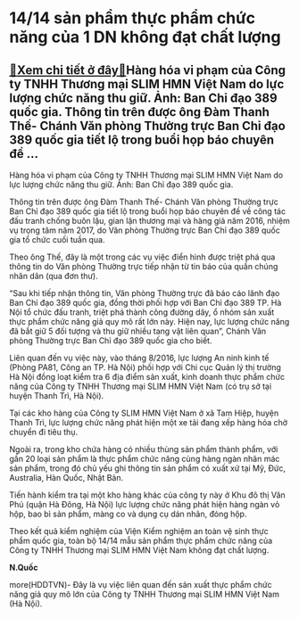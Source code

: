 14/14 sản phẩm thực phẩm chức năng của 1 DN không đạt chất lượng
================================================================

[:gift:Xem chi tiết ở đây:gift:](https://hddtvn.com/14-14-san-pham-thuc-pham-chuc-nang-cua-1-dn-khong-dat-chat-luong/)Hàng hóa vi phạm của Công ty TNHH Thương mại SLIM HMN Việt Nam do lực lượng chức năng thu giữ. Ảnh: Ban Chỉ đạo 389 quốc gia. Thông tin trên được ông Đàm Thanh Thế- Chánh Văn phòng Thường trực Ban Chỉ đạo 389 quốc gia tiết lộ trong buổi họp báo chuyên đề …
----------------------------------------------------------------------------------------------------------------------------------------------------------------------------------------------------------------------------------------------------------------







 






 Hàng hóa vi phạm của Công ty TNHH Thương mại SLIM HMN Việt Nam do lực lượng chức năng thu giữ. Ảnh: Ban Chỉ đạo 389 quốc gia. 


Thông tin trên được ông Đàm Thanh Thế- Chánh Văn phòng Thường trực Ban Chỉ đạo 389 quốc gia tiết lộ trong buổi họp báo chuyên đề về công tác đấu tranh chống buôn lậu, gian lận thương mại và hàng giả năm 2016, nhiệm vụ trọng tâm năm 2017, do Văn phòng Thường trực Ban Chỉ đạo 389 quốc gia tổ chức cuối tuần qua.


Theo ông Thế, đây là một trong các vụ việc điển hình được triệt phá qua thông tin do Văn phòng Thường trực tiếp nhận từ tin báo của quần chúng nhân dân (qua đơn thư).


“Sau khi tiếp nhận thông tin, Văn phòng Thường trực đã báo cáo lãnh đạo Ban Chỉ đạo 389 quốc gia, đồng thời phối hợp với Ban Chỉ đạo 389 TP. Hà Nội tổ chức đấu tranh, triệt phá thành công đường dây, ổ nhóm sản xuất thực phẩm chức năng giả quy mô rất lớn này. Hiện nay, lực lượng chức năng đã bắt giữ 5 đối tượng và thu giữ nhiều tang vật liên quan”, Chánh Văn phòng Thường trực Ban Chỉ đạo 389 quốc gia cho biết.


Liên quan đến vụ việc này, vào tháng 8/2016, lực lượng An ninh kinh tế (Phòng PA81, Công an TP. Hà Nội) phối hợp với Chi cục Quản lý thị trường Hà Nội đồng loạt kiểm tra 6 địa điểm sản xuất, kinh doanh thực phẩm chức năng của Công ty TNHH Thương mại SLIM HMN Việt Nam (có trụ sở tại huyện Thanh Trì, Hà Nội).


Tại các kho hàng của Công ty SLIM HMN Việt Nam ở xã Tam Hiệp, huyện Thanh Trì, lực lượng chức năng phát hiện một xe tải đang xếp hàng hóa chờ chuyển đi tiêu thụ.


Ngoài ra, trong kho chứa hàng có nhiều thùng sản phẩm thành phẩm, với gần 20 loại sản phẩm là thực phẩm chức năng cùng hàng ngàn nhãn mác sản phẩm, trong đó chủ yếu ghi thông tin sản phẩm có xuất xứ tại Mỹ, Đức, Australia, Hàn Quốc, Nhật Bản.


Tiến hành kiểm tra tại một kho hàng khác của công ty này ở Khu đô thị Văn Phú (quận Hà Đông, Hà Nội) lực lượng chức năng phát hiện hàng ngàn vỏ hộp, bao bì sản phẩm, màng co và dụng cụ dán nhãn, đóng hộp.


Theo kết quả kiểm nghiệm của Viện Kiểm nghiệm an toàn vệ sinh thực phẩm quốc gia, toàn bộ 14/14 mẫu sản phẩm thực phẩm chức năng của Công ty TNHH Thương mại SLIM HMN Việt Nam không đạt chất lượng.






**N.Quốc**



more(HDDTVN)- Đây là vụ việc liên quan đến sản xuất thực phẩm chức năng giả quy mô lớn của Công ty TNHH Thương mại SLIM HMN Việt Nam (Hà Nội).

